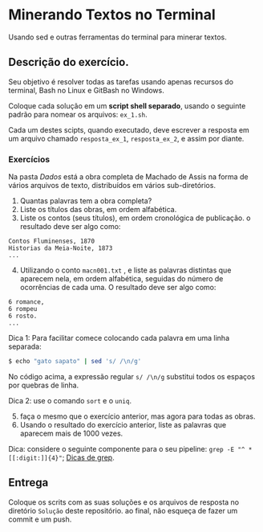 # Minerando Textos no Terminal
Usando  sed e outras ferramentas do terminal para minerar textos.

## Descrição do exercício.
Seu objetivo é resolver todas as tarefas usando apenas recursos do terminal, Bash no Linux e GitBash no Windows. 

Coloque cada solução em um **script shell separado**, usando o seguinte padrão para nomear os arquivos: `ex_1.sh`.

Cada um destes scipts, quando executado, deve escrever a resposta em um arquivo chamado `resposta_ex_1`, `resposta_ex_2`, e assim por diante. 

### Exercícios
Na pasta *Dados* está a obra completa de Machado de Assis na forma de vários arquivos de texto, distribuídos em vários sub-diretórios.

1. Quantas palavras tem a obra completa?
2. Liste os títulos das obras, em ordem alfabética.
3. Liste os contos (seus títulos), em ordem cronológica de publicação. o resultado deve ser algo como:

```
Contos Fluminenses, 1870
Historias da Meia-Noite, 1873
...
```
4. Utilizando o conto `macn001.txt` , e liste as palavras distintas que aparecem nela, em ordem alfabética, seguidas do número de ocorrências de cada uma. O resultado deve ser algo como:

```
6 romance,
6 rompeu
6 rosto.
...
```
Dica 1: Para facilitar comece colocando cada palavra em uma linha separada:
```bash
$ echo "gato sapato" | sed 's/ /\n/g'
```
No código acima, a expressão regular `s/ /\n/g` substitui todos os espaços por quebras de linha.

Dica 2: use o comando `sort` e o `uniq`.

5. faça o mesmo que o exercício anterior, mas agora para todas as obras.
6. Usando o resultado do exercício anterior, liste as palavras que aparecem mais de 1000 vezes. 

Dica:  considere o seguinte componente para o seu pipeline: `grep -E "^ *[[:digit:]]{4}"`; [Dicas de grep](https://github.com/fccoelho/introcomp/blob/main/conte%C3%BAdo/Introdu%C3%A7%C3%A3o%20%C3%A0%20programa%C3%A7%C3%A3o/GREP.md).
   
## Entrega
Coloque os scrits com as suas soluções e os arquivos de resposta no diretório `Solução` deste repositório. ao final, não esqueça de fazer um commit e um push.
